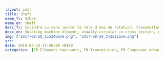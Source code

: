 ```yaml
---
layout: post
title: Shaft
name_fr: Arbre
name_en: Shaft
desc_fr: Cylindre ou cone jouant le rôle d'axe de rotation, transmettant un couple.
desc_en: Rotating machine element, usually circular in cross section, which is used to transmit power from one part to another, or from a machine which produces power to a machine which absorbs power.
img: ["2017-08-28_155246axe.png", "2017-08-28_142511axe.png"]
src: 
date: 2019-03-15 17:58:00 +0100
categories: [FR_Eléments tournants, FR_Transmission, FR_Composant mécanique, EN_Turning parts, EN_Transmission, EN_Mechanical parts]
---
```

